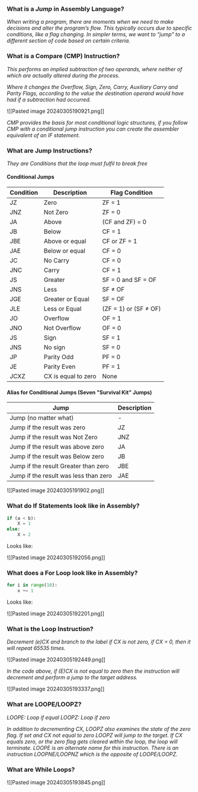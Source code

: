 
### What is a *Jump* in Assembly Language?

*When writing a program, there are moments when we need to make decisions and alter the program’s flow. This typically occurs due to specific conditions, like a flag changing. In simpler terms, we want to “jump” to a different section of code based on certain criteria.*


### What is a Compare (CMP) Instruction?

*This performs an implied subtraction of two operands, where neither of which are actually altered during the process.*

*Where it changes the Overflow, Sign, Zero, Carry, Auxiliary Carry and Parity Flags, according to the value the destination operand would have had if a subtraction had occurred.*

![[Pasted image 20240305190921.png]]

*CMP provides the basis for most conditional logic structures, if you follow CMP with a conditional jump instruction you can create the assembler equivalent of an IF statement.*

### What are Jump Instructions?

*They are Conditions that the loop must fulfil to break free*

#### Conditional Jumps

| **Condition** | **Description**     | **Flag Condition**    |
| ------------- | ------------------- | --------------------- |
| JZ            | Zero                | ZF = 1                |
| JNZ           | Not Zero            | ZF = 0                |
| JA            | Above               | (CF and ZF) = 0       |
| JB            | Below               | CF = 1                |
| JBE           | Above or equal      | CF or ZF = 1          |
| JAE           | Below or equal      | CF = 0                |
| JC            | No Carry            | CF = 0                |
| JNC           | Carry               | CF = 1                |
| JS            | Greater             | SF = 0 and SF = OF    |
| JNS           | Less                | SF ≠ OF               |
| JGE           | Greater or Equal    | SF = OF               |
| JLE           | Less or Equal       | (ZF = 1) or (SF ≠ OF) |
| JO            | Overflow            | OF = 1                |
| JNO           | Not Overflow        | OF = 0                |
| JS            | Sign                | SF = 1                |
| JNS           | No sign             | SF = 0                |
| JP            | Parity Odd          | PF = 0                |
| JE            | Parity Even         | PF = 1                |
| JCXZ          | CX is equal to zero | None                  |

#### Alias for Conditional Jumps (Seven "Survival Kit" Jumps)

| **Jump**                              | **Description** |
| ------------------------------------- | --------------- |
| Jump (no matter what)                 | -               |
| Jump if the result was zero           | JZ              |
| Jump if the result was Not Zero       | JNZ             |
| Jump if the result was above zero     | JA              |
| Jump if the result was Below zero     | JB              |
| Jump if the result Greater than zero  | JBE             |
| Jump if the result was less than zero | JAE             |

![[Pasted image 20240305191902.png]]


### What do If Statements look like in Assembly?

```python
if (a < b):
	X = 1
else:
	X = 2
```

Looks like:

![[Pasted image 20240305192056.png]]


### What does a For Loop look like in Assembly?

```python
for i in range(10):
	x += 1
```

Looks like:

![[Pasted image 20240305192201.png]]


### What is the Loop Instruction?

*Decrement (e)CX and branch to the label if CX is not zero, if CX = 0, then it will repeat 65535 times.*

![[Pasted image 20240305192449.png]]

*In the code above, if (E)CX is not equal to zero then the instruction will decrement and perform a jump to the target address.*

![[Pasted image 20240305193337.png]]


### What are LOOPE/LOOPZ?

*LOOPE: Loop if equal*
*LOOPZ: Loop if zero*

*In addition to decrementing CX, LOOPZ also examines the state of the zero flag. If set and CX not equal to zero LOOPZ will jump to the target. If CX equals zero, or the zero flag gets cleared within the loop, the loop will terminate. LOOPE is an alternate name for this instruction. There is an instruction LOOPNE/LOOPNZ which is the opposite of LOOPE/LOOPZ.*


### What are While Loops?

![[Pasted image 20240305193845.png]]


